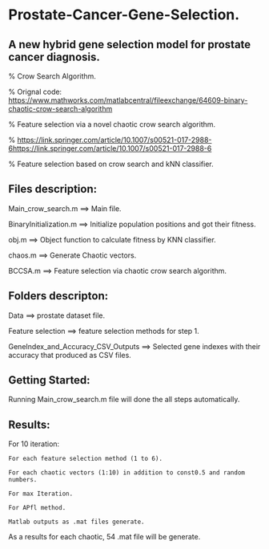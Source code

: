 # Prostate-Cancer-Gene-Selection.

## A new hybrid gene selection model for prostate cancer diagnosis.

% Crow Search Algorithm.

% Orignal code: https://www.mathworks.com/matlabcentral/fileexchange/64609-binary-chaotic-crow-search-algorithm

% Feature selection via a novel chaotic crow search algorithm.

% https://link.springer.com/article/10.1007/s00521-017-2988-6https://link.springer.com/article/10.1007/s00521-017-2988-6

% Feature selection based on crow search and kNN classifier.

## Files description:

Main_crow_search.m ==> Main file.

BinaryInitialization.m ==> Initialize population positions and got their fitness.

obj.m ==> Object function to calculate fitness by KNN classifier.

chaos.m ==> Generate Chaotic vectors.

BCCSA.m ==> Feature selection via chaotic crow search algorithm.

## Folders descripton:

Data ==> prostate dataset file.

Feature selection ==> feature selection methods for step 1.

GeneIndex_and_Accuracy_CSV_Outputs ==> Selected gene indexes with their accuracy that produced as CSV files.

## Getting Started:

Running Main_crow_search.m file will done the all steps automatically.

## Results:

For 10 iteration:

    For each feature selection method (1 to 6).
    
    For each chaotic vectors (1:10) in addition to const0.5 and random numbers.
    
    For max Iteration.
    
    For APfl method.
    
    Matlab outputs as .mat files generate.
    
As a results for each chaotic, 54 .mat file will be generate.

    
